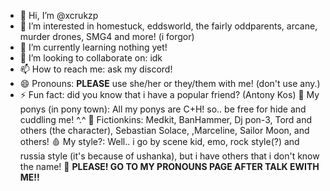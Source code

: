 

- 👋 Hi, I’m @xcrukzp
- 👀 I’m interested in homestuck, eddsworld, the fairly oddparents, arcane, murder drones, SMG4 and more! (i forgor)
- 🌱 I’m currently learning nothing yet!
- 💞️ I’m looking to collaborate on: idk
- 📫 How to reach me: ask my discord!
- 😄 Pronouns: **PLEASE** use she/her or they/them with me! (don't use any.)
- ⚡ Fun fact: did you know that i have a popular friend? (Antony Kos)
🐴 My ponys (in pony town): All my ponys are C+H! so.. be free for hide and cuddling me! ^.^
🩷️ Fictionkins: Medkit, BanHammer, Dj pon-3, Tord and others
(the character), Sebastian Solace, ,Marceline, Sailor Moon, and others!
🩸 My style?: Well.. i go by scene kid, emo, rock style(?) and russia style (it's because of ushanka), but i have others that i don't know the name!
👾 **PLEASE! GO TO MY PRONOUNS PAGE AFTER TALK EWITH ME!!**
